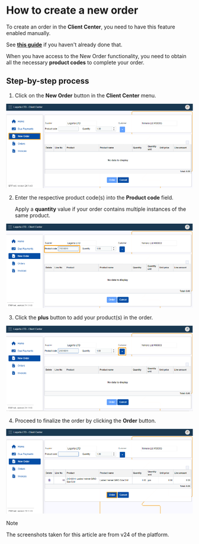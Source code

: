 # How to create a new order

To create an order in the **Client Center**, you need to have this feature enabled manually.

See **[this guide](apply-platform-settings.md)** if you haven't already done that.

When you have access to the New Order functionality, you need to obtain all the necessary **product codes** to complete your order.

## Step-by-step process

1. Click on the **New Order** button in the **Client Center** menu. 

![picture](pictures/Client_Center_new_oreder_view_24_01.png)

2. Enter the respective product code(s) into the **Product code** field.

   Apply a **quantity** value if your order contains multiple instances of the same product.

![picture](pictures/New_order_Product_code_24_01.png)

3. Click the **plus** button to add your product(s) in the order.

![picture](pictures/New_Order_Add_new_23_01.png)

4. Proceed to finalize the order by clicking the **Order** button.

![picture](pictures/New_Order_Oreder_23_01.png)

> [!NOTE]
> 
> The screenshots taken for this article are from v24 of the platform.
